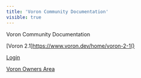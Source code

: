```yaml
---
title: 'Voron Community Documentation'
visible: true
---
```


Voron Community Documentation 

[Voron 2.1]https://www.voron.dev/home/voron-2-1()

[Login](https://www.voron.dev/login-home)

[Voron Owners Area](https://www.voron.dev/voc)
 